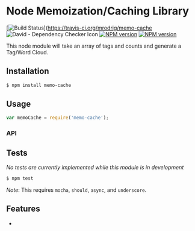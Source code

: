 # Node Memoization/Caching Library

[![Build Status](https://travis-ci.org/mrodrig/tag-cloud.svg?branch=master)](https://travis-ci.org/mrodrig/memo-cache
![David - Dependency Checker Icon](https://david-dm.org/mrodrig/memo-cache.png "tag-cloud Dependency Status")
[![NPM version](http://img.shields.io/npm/dm/tag-cloud.svg)](https://www.npmjs.org/package/memo-cache)
[![NPM version](https://img.shields.io/npm/v/tag-cloud.svg)](https://www.npmjs.org/package/memo-cache)

This node module will take an array of tags and counts and generate a Tag/Word Cloud.

## Installation

```bash
$ npm install memo-cache
```

## Usage

```javascript
var memoCache = require('memo-cache');
```

### API



## Tests

*No tests are currently implemented while this module is in development*

```bash
$ npm test
```

_Note_: This requires `mocha`, `should`, `async`, and `underscore`.

## Features

-